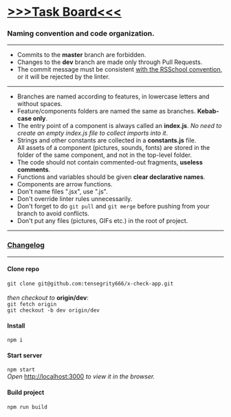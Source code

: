 # [>>>Task Board<<<](https://github.com/tensegrity666/x-check-app/projects/1)

### Naming convention and code organization.
---
* Commits to the __master__ branch are forbidden.
* Changes to the __dev__ branch are made only through Pull Requests.
* The commit message must be consistent [with the RSSchool convention](https://docs.rs.school/#/git-convention), or it will be rejected by the linter.
---
* Branches are named according to features, in lowercase letters and without spaces.
* Feature/components folders are named the same as branches. __Kebab-case only__.<br>
* The entry point of a component is always called an __index.js__.
_No need to create an empty index.js file to collect imports into it_.
* Strings and other constants are collected in a __constants.js__ file.<br>
All assets of a component (pictures, sounds, fonts) are stored in the folder of the same component, and not in the top-level folder.
* The code should not contain commented-out fragments, __useless comments__.
* Functions and variables should be given __clear declarative names__.
* Сomponents are arrow functions.
* Don't name files ".jsx", use ".js".
* Don't override linter rules unnecessarily.
* Don't forget to do `git pull` and `git merge` before pushing from your branch to avoid conflicts.
* Don't put any files (pictures, GIFs etc.) in the root of project.
---
### [Changelog](https://github.com/tensegrity666/x-check-app/blob/dev/CHANGELOG.md)
---

#### Clone repo
`git clone git@github.com:tensegrity666/x-check-app.git`<br>
<br>
_then checkout to_ __origin/dev__:<br>
`git fetch origin`<br>
`git checkout -b dev origin/dev`

#### Install
`npm i`

#### Start server
`npm start`<br>
_Open_ [http://localhost:3000](http://localhost:3000) _to view it in the browser._

#### Build project
`npm run build`

